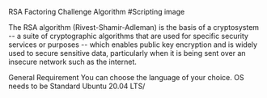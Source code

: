 RSA Factoring Challenge
Algorithm #Scripting
image

The RSA algorithm (Rivest-Shamir-Adleman) is the basis of a cryptosystem -- a suite of cryptographic algorithms that are used for specific security services or purposes -- which enables public key encryption and is widely used to secure sensitive data, particularly when it is being sent over an insecure network such as the internet.

General Requirement
You can choose the language of your choice.
OS needs to be Standard Ubuntu 20.04 LTS/
